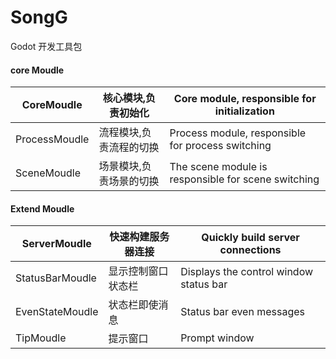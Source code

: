 # SongG

Godot 开发工具包

#### core Moudle

| CoreMoudle    | 核心模块,负责初始化     | Core module, responsible for initialization         |
| ------------- | ----------------------- | --------------------------------------------------- |
| ProcessMoudle | 流程模块,负责流程的切换 | Process module, responsible for process switching   |
| SceneMoudle   | 场景模块,负责场景的切换 | The scene module is responsible for scene switching |

#### Extend Moudle

| ServerMoudle    | 快速构建服务器连接 | Quickly build server connections       |
| --------------- | ------------------ | -------------------------------------- |
| StatusBarMoudle | 显示控制窗口状态栏 | Displays the control window status bar |
| EvenStateMoudle | 状态栏即使消息     | Status bar even messages               |
| TipMoudle       | 提示窗口           | Prompt window                          |

